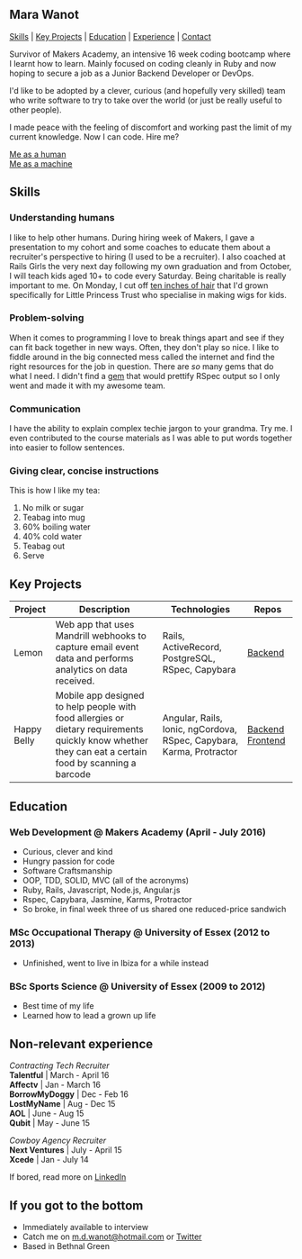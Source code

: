 Mara Wanot
----------
[Skills](#skills) | [Key Projects](#key-projects) | [Education](#education) | [Experience](#non-relevant-experience) | [Contact](#if-you-got-to-the-bottom)

Survivor of Makers Academy, an intensive 16 week coding bootcamp where I learnt how to learn. Mainly focused on coding cleanly in Ruby and now hoping to secure a job as a Junior Backend Developer or DevOps.

I'd like to be adopted by a clever, curious (and hopefully very skilled) team who write software to try to take over the world (or just be really useful to other people).

I made peace with the feeling of discomfort and working past the limit of my current knowledge. Now I can code. Hire me?

[Me as a human](https://twitter.com/marawanot)  
[Me as a machine](https://github.com/geekg1rl)  


Skills
------
### Understanding humans
I like to help other humans. During hiring week of Makers, I gave a presentation to my cohort and some coaches to educate them about a recruiter's perspective to hiring (I used to be a recruiter). I also coached at Rails Girls the very next day following my own graduation and from October, I will teach kids aged 10+ to code every Saturday.
Being charitable is really important to me. On Monday, I cut off [ten inches of hair](https://twitter.com/marawanot/status/750674917159497728) that I'd grown specifically for Little Princess Trust who specialise in making wigs for kids.

### Problem-solving
When it comes to programming I love to break things apart and see if they can fit back together in new ways. Often, they don't play so nice. I like to fiddle around in the big connected mess called the internet and find the right resources for the job in question. There are *so* many gems that do what I need. I didn't find a [gem](https://rubygems.org/gems/rspect_rspec_formatter) that would prettify RSpec output so I only went and made it with my awesome team.

### Communication
I have the ability to explain complex techie jargon to your grandma. Try me. I even contributed to the course materials as I was able to put words together into easier to follow sentences. 

### Giving clear, concise instructions
This is how I like my tea:  
1. No milk or sugar  
2. Teabag into mug  
3. 60% boiling water   
4. 40% cold water  
5. Teabag out 
6. Serve


Key Projects
------------
| Project | Description | Technologies | Repos
|---|---|---|---|
| Lemon | Web app that uses Mandrill webhooks to capture email event data and performs analytics on data received. | Rails, ActiveRecord, PostgreSQL, RSpec, Capybara | [Backend](https://github.com/GeekG1rl/lemon) | 
| Happy Belly | Mobile app designed to help people with food allergies or dietary requirements quickly know whether they can eat a certain food by scanning a barcode | Angular, Rails, Ionic, ngCordova, RSpec, Capybara, Karma, Protractor | [Backend](https://github.com/harrim91/allergy_scanner_backend)  [Frontend](https://github.com/harrim91/allergy_scanner_frontend)


Education
---------
### Web Development @ Makers Academy (April - July 2016)
- Curious, clever and kind
- Hungry passion for code
- Software Craftsmanship
- OOP, TDD, SOLID, MVC (all of the acronyms)
- Ruby, Rails, Javascript, Node.js, Angular.js
- Rspec, Capybara, Jasmine, Karms, Protractor
- So broke, in final week three of us shared one reduced-price sandwich

### MSc Occupational Therapy @ University of Essex (2012 to 2013)

- Unfinished, went to live in Ibiza for a while instead

### BSc Sports Science @ University of Essex (2009 to 2012)
- Best time of my life
- Learned how to lead a grown up life


Non-relevant experience
-----------------------
*Contracting Tech Recruiter*   
**Talentful** | March - April 16   
**Affectv** | Jan - March 16  
**BorrowMyDoggy** | Dec - Feb 16  
**LostMyName** | Aug - Dec 15   
**AOL** | June - Aug 15   
**Qubit** | May - June 15     

*Cowboy Agency Recruiter*  
**Next Ventures** | July - April 15  
**Xcede** | Jan - July 14   

If bored, read more on [LinkedIn](https://uk.linkedin.com/in/marawanot) 


If you got to the bottom
------------------------
- Immediately available to interview 
- Catch me on m.d.wanot@hotmail.com or [Twitter](https://twitter.com/marawanot) 
- Based in Bethnal Green
